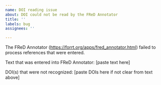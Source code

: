 ```yaml
---
name: DOI reading issue
about: DOI could not be read by the FReD Annotator
title: ''
labels: bug
assignees: ''

---
```


The FReD Annotator (https://forrt.org/apps/fred_annotator.html) failed to process references that were entered.

Text that was entered into FReD Annotator:
[paste text here]

DOI(s) that were not recognized:
[paste DOIs here if not clear from text above]
